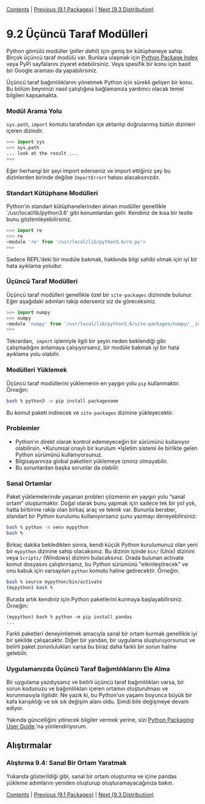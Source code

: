 [Contents](../Contents.md) \| [Previous (9.1 Packages)](01_Packages.md) \| [Next (9.3 Distribution)](03_Distribution.md)

# 9.2 Üçüncü Taraf Modülleri

Python gömülü modüller (*piller dahil*) için geniş bir kütüphaneye sahip.
Birçok üçüncü taraf modülü var. Bunlara ulaşmak için [Python Package Index](https://pypi.org/) veya PyPi sayfalarını ziyaret edebilirsiniz. Veya spesifik bir konu için basit bir Google araması da yapabilirsiniz.

Üçüncü taraf bağımlılıklarını yönetmek Python için sürekli gelişen bir konu. Bu bölüm beyninizi nasıl çalıştığına bağlamanıza yardımcı olacak temel bilgileri kapsamakta.


### Modül Arama Yolu

`sys.path`,  `import` komutu tarafından içe aktarılıp doğrulanmış bütün dizinleri içeren dizindir.  


```python
>>> import sys
>>> sys.path
... look at the result ...
>>>
```

Eğer herhangi bir şeyi import ederseniz ve import ettiğiniz şey bu dizinlerden birinde değilse `ImportError`r hatası alacaksınızdır.


### Standart Kütüphane Modülleri

Python’ın standart kütüphanelerinden alınan modüller genellikle `/usr/local/lib/python3.6' gibi konumlardan gelir. Kendiniz de kısa bir testle bunu gözlemleyebilirsiniz.


```python
>>> import re
>>> re
<module 're' from '/usr/local/lib/python3.6/re.py'>
>>>
```

Sadece REPL'deki bir modüle bakmak, hakkında bilgi sahibi olmak için iyi bir hata ayıklama yoludur.


### Üçüncü Taraf Modülleri 

Üçüncü taraf modülleri genellikle özel bir `site-packages` dizininde bulunur. Eğer aşağıdaki adımları takip ederseniz siz de göreceksiniz.

```python
>>> import numpy
>>> numpy
<module 'numpy' from '/usr/local/lib/python3.6/site-packages/numpy/__init__.py'>
>>>
```

Tekrardan,  `import` işlemiyle ilgili bir şeyin neden beklendiği gibi çalışmadığını anlamaya çalışıyorsanız, bir modüle bakmak iyi bir hata ayıklama yolu olabilir. 



### Modülleri Yüklemek

Üçüncü taraf modüllerini yüklemenin en yaygın yolu `pip` kullanmaktır. Örneğin:

```bash
bash % python3 -m pip install packagename
```

Bu komut paketi indirecek ve `site-packages` dizinine yükleyecektir.


### Problemler

* Python’ın direkt olarak kontrol edemeyeceğin bir sürümünü kullanıyor olabilirsin.
  *Kurumsal onaylı bir kurulum
  *İşletim sistemi ile birlikte gelen Python sürümünü kullanıyorsunuz. 
* Bilgisayarınıza global paketleri yüklemeye izniniz olmayabilir.
* Bu sorunlardan başka sorunlar da olabilir.

### Sanal Ortamlar


Paket yüklemelerinde yaşanan probleri çözmenin en yaygın yolu “sanal ortam” oluşturmaktır. Doğal olarak bunu yapmak için sadece tek bir yol yok, hatta birbirine rakip olan birkaç araç ve teknik var. Bununla beraber, standart bir Python kurulumu kullanıyorsanız şunu yazmayı deneyebilirsiniz:

```bash
bash % python -m venv mypython
bash %
```

Birkaç dakika bekledikten sonra, kendi küçük Python kurulumunuz olan yeni bir `mypython` dizinine sahip olacaksınız. Bu dizinin içinde `bin/` (Unix) dizinini veya `Scripts/` (Windows) dizinini bulacaksınız. Orada bulunan activate komut dosyasını çalıştırırsanız, bu Python sürümünü "etkinleştirecek" ve onu kabuk için varsayılan `python` komutu haline getirecektir. Örneğin:

```bash
bash % source mypython/bin/activate
(mypython) bash %
```

Burada artık kendiniz için Python paketlerini kurmaya başlayabilirsiniz. Örneğin:


```
(mypython) bash % python -m pip install pandas
...
```

Farklı paketleri deneyimlemek amacıyla sanal bir ortam kurmak genellikle iyi bir şekilde çalışacaktır. Diğer bir yandan, bir uygulama oluşturuyorsunuz ve belirli paket zorunlulukları varsa bu biraz daha farklı bir sorun haline gelebilir.


### Uygulamanızda Üçüncü Taraf Bağımlılıklarını Ele Alma

Bir uygulama yazdıysanız ve belirli üçüncü taraf bağımlılıkları varsa, bir sorun kodunuzu ve bağımlılıkları içeren ortamın oluşturulması ve korunmasıyla ilgilidir. Ne yazık ki, bu Python'un yaşamı boyunca büyük bir kafa karışıklığı ve sık sık değişim alanı oldu. Şimdi bile değişmeye devam ediyor.

Yakında güncelliğini yitirecek bilgiler vermek yerine, sizi [Python Packaging User Guide](https://packaging.python.org).'na yönlendiriyorum.


## Alıştırmalar

### Alıştırma 9.4: Sanal Bir Ortam Yaratmak

Yukarıda gösterildiği gibi, sanal bir ortam oluşturma ve içine pandas yükleme adımlarını yeniden oluşturup oluşturamayacağınıza bakın.

[Contents](../Contents.md) \| [Previous (9.1 Packages)](01_Packages.md) \| [Next (9.3 Distribution)](03_Distribution.md)






